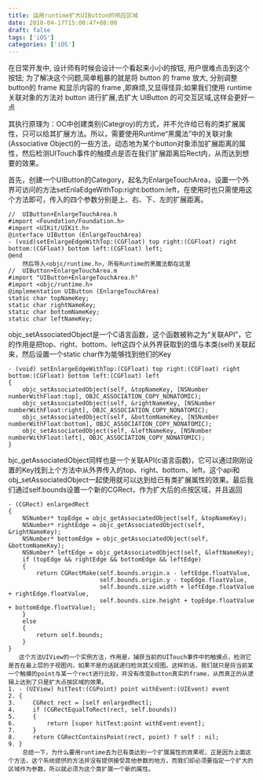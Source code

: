 ```yaml
---
title: 运用runtime扩大UIButton的响应区域
date: 2018-04-17T15:00:47+08:00 
draft: false
tags: ['iOS']
categories: ['iOS']
---
```


在日常开发中, 设计师有时候会设计一个看起来小小的按钮, 用户很难点击到这个按钮; 为了解决这个问题,简单粗暴的就是将 button 的 frame 放大, 分别调整button的 frame 和显示内容的 frame ,即麻烦,又显得怪异;如果我们使用 runtime 关联对象的方法对 button 进行扩展,去扩大 UIButton 的可交互区域,这样会更好一点


 其执行原理为：OC中创建类别(Categroy)的方式，并不允许给已有的类扩展属性，只可以给其扩展方法。所以，需要使用Runtime“黑魔法”中的关联对象(Associative Object)的一些方法，动态地为某个button对象添加扩展距离的属性，然后检测UITouch事件的触摸点是否在我们扩展距离后Rect内，从而达到想要的效果。
 
 首先，创建一个UIButton的Category，起名为EnlargeTouchArea，设置一个外界可访问的方法setEnlaEdgeWithTop:right:bottom:left，在使用时也只需使用这个方法即可，传入的四个参数分别是上、右、下、左的扩展距离。


<!-- more -->
```
//  UIButton+EnlargeTouchArea.h
#import <Foundation/Foundation.h>
#import <UIKit/UIKit.h>
@interface UIButton (EnlargeTouchArea)
- (void)setEnlargeEdgeWithTop:(CGFloat) top right:(CGFloat) right bottom:(CGFloat) bottom left:(CGFloat) left;
@end
    然后导入<objc/runtime.h>，所有Runtime的黑魔法都在这里
//  UIButton+EnlargeTouchArea.m
#import "UIButton+EnlargeTouchArea.h"
#import <objc/runtime.h>
@implementation UIButton (EnlargeTouchArea)
static char topNameKey;
static char rightNameKey;
static char bottomNameKey;
static char leftNameKey;
```

objc\_setAssociatedObject是一个C语言函数，这个函数被称之为“关联API”，它的作用是把top、right、bottom、left这四个从外界获取到的值与本类(self)关联起来，然后设置一个static char作为能够找到他们的Key

```
- (void) setEnlargeEdgeWithTop:(CGFloat) top right:(CGFloat) right bottom:(CGFloat) bottom left:(CGFloat) left
{
    objc_setAssociatedObject(self, &topNameKey, [NSNumber numberWithFloat:top], OBJC_ASSOCIATION_COPY_NONATOMIC);
    objc_setAssociatedObject(self, &rightNameKey, [NSNumber numberWithFloat:right], OBJC_ASSOCIATION_COPY_NONATOMIC);
    objc_setAssociatedObject(self, &bottomNameKey, [NSNumber numberWithFloat:bottom], OBJC_ASSOCIATION_COPY_NONATOMIC);
    objc_setAssociatedObject(self, &leftNameKey, [NSNumber numberWithFloat:left], OBJC_ASSOCIATION_COPY_NONATOMIC);
}
```

bjc\_getAssociatedObject同样也是一个关联API(c语言函数)，它可以通过刚刚设置的Key找到上个方法中从外界传入的top、right、bottom、left，这个api和obj\_setAssociatedObject一起使用就可以达到给已有类扩展属性的效果。最后我们通过self.bounds设置一个新的CGRect，作为扩大后的点按区域，并且返回

```
- (CGRect) enlargedRect
{
    NSNumber* topEdge = objc_getAssociatedObject(self, &topNameKey);
    NSNumber* rightEdge = objc_getAssociatedObject(self, &rightNameKey);
    NSNumber* bottomEdge = objc_getAssociatedObject(self, &bottomNameKey);
    NSNumber* leftEdge = objc_getAssociatedObject(self, &leftNameKey);
    if (topEdge && rightEdge && bottomEdge && leftEdge)
    {
        return CGRectMake(self.bounds.origin.x - leftEdge.floatValue,
                          self.bounds.origin.y - topEdge.floatValue,
                          self.bounds.size.width + leftEdge.floatValue + rightEdge.floatValue,
                          self.bounds.size.height + topEdge.floatValue + bottomEdge.floatValue);
    }
    else
    {
        return self.bounds;
    }
}
   这个方法UIView的一个实例方法，作用是，捕获当前的UITouch事件中的触摸点，检测它是否在最上层的子视图内，如果不是的话就递归检测其父视图。这样的话，我们就只是将当前某一个触摸的point与某一个rect进行比较，并没有改变Button真实的frame，从而真正的从逻辑上达到了只是扩大点按区域的效果。
1. - (UIView) hitTest:(CGPoint) point withEvent:(UIEvent) event
2. {
3.     CGRect rect = [self enlargedRect];
4.     if (CGRectEqualToRect(rect, self.bounds))
5.     {
6.         return [super hitTest:point withEvent:event];
7.     }
8.     return CGRectContainsPoint(rect, point) ? self : nil;
9. }
    总结一下，为什么要用runtime去为已有类达到一个扩展属性的效果呢，正是因为上面这个方法，这个系统提供的方法并没有提供接受其他参数的地方，而我们却必须要指定一个扩大的区域作为参数，所以就必须为这个类扩展一个新的属性。
```
